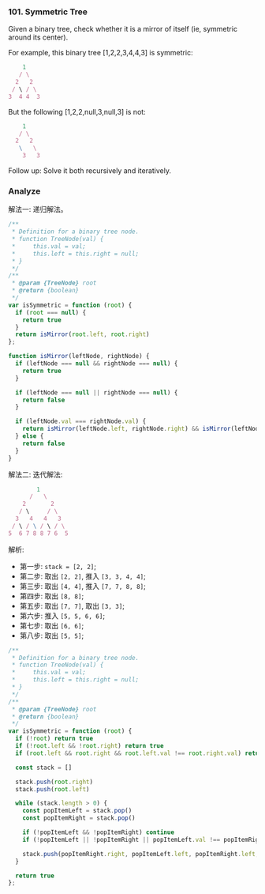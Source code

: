 <!--
abbrlink: tfnpp1jn
-->

### 101. Symmetric Tree

Given a binary tree, check whether it is a mirror of itself (ie, symmetric around its center).

For example, this binary tree [1,2,2,3,4,4,3] is symmetric:

```js
    1
   / \
  2   2
 / \ / \
3  4 4  3
```

But the following [1,2,2,null,3,null,3] is not:

```js
    1
   / \
  2   2
   \   \
    3   3
```

Follow up: Solve it both recursively and iteratively.

### Analyze

解法一: 递归解法。

```js
/**
 * Definition for a binary tree node.
 * function TreeNode(val) {
 *     this.val = val;
 *     this.left = this.right = null;
 * }
 */
/**
 * @param {TreeNode} root
 * @return {boolean}
 */
var isSymmetric = function (root) {
  if (root === null) {
    return true
  }
  return isMirror(root.left, root.right)
};

function isMirror(leftNode, rightNode) {
  if (leftNode === null && rightNode === null) {
    return true
  }

  if (leftNode === null || rightNode === null) {
    return false
  }

  if (leftNode.val === rightNode.val) {
    return isMirror(leftNode.left, rightNode.right) && isMirror(leftNode.right, rightNode.left)
  } else {
    return false
  }
}
```

解法二: 迭代解法:

```js
        1
      /   \
    2       2
   / \     / \
  3   4   4   3
 / \ / \ / \ / \
5  6 7 8 8 7 6  5
```

解析:

* 第一步: `stack = [2, 2]`;
* 第二步: 取出 `[2, 2]`, 推入 `[3, 3, 4, 4]`;
* 第三步: 取出 `[4, 4]`, 推入 `[7, 7, 8, 8]`;
* 第四步: 取出 `[8, 8]`;
* 第五步: 取出 `[7, 7]`, 取出 `[3, 3]`;
* 第六步: 推入 `[5, 5, 6, 6]`;
* 第七步: 取出 `[6, 6]`;
* 第八步: 取出 `[5, 5]`;

```js
/**
 * Definition for a binary tree node.
 * function TreeNode(val) {
 *     this.val = val;
 *     this.left = this.right = null;
 * }
 */
/**
 * @param {TreeNode} root
 * @return {boolean}
 */
var isSymmetric = function (root) {
  if (!root) return true
  if (!root.left && !root.right) return true
  if (root.left && root.right && root.left.val !== root.right.val) return false

  const stack = []

  stack.push(root.right)
  stack.push(root.left)

  while (stack.length > 0) {
    const popItemLeft = stack.pop()
    const popItemRight = stack.pop()

    if (!popItemLeft && !popItemRight) continue
    if (!popItemLeft || !popItemRight || popItemLeft.val !== popItemRight.val) return false

    stack.push(popItemRight.right, popItemLeft.left, popItemRight.left, popItemLeft.right)
  }

  return true
};
```